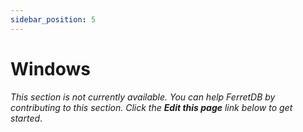 ```yaml
---
sidebar_position: 5
---
```


# Windows

_This section is not currently available. You can help FerretDB by contributing to this section. Click the **Edit this page** link below to get started_.
